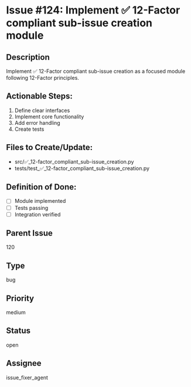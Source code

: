 # Issue #124: Implement ✅ 12-Factor compliant sub-issue creation module

## Description
Implement ✅ 12-Factor compliant sub-issue creation as a focused module following 12-Factor principles.

## Actionable Steps:
1. Define clear interfaces
2. Implement core functionality  
3. Add error handling
4. Create tests

## Files to Create/Update:
- src/✅_12-factor_compliant_sub-issue_creation.py
- tests/test_✅_12-factor_compliant_sub-issue_creation.py

## Definition of Done:
- [ ] Module implemented
- [ ] Tests passing
- [ ] Integration verified

## Parent Issue
120

## Type
bug

## Priority
medium

## Status
open

## Assignee
issue_fixer_agent
